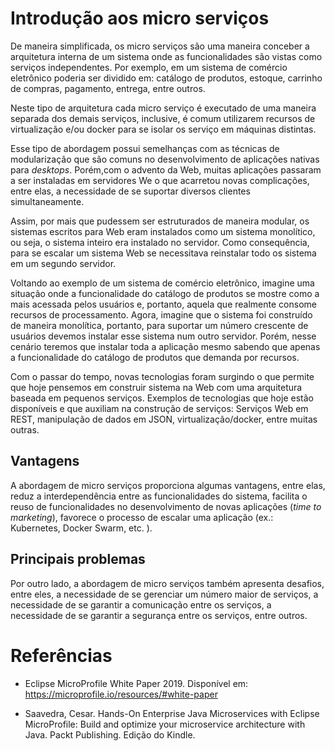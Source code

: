 # Introdução aos micro serviços

De maneira simplificada, os micro serviços são uma maneira conceber a
arquitetura interna de um sistema onde as funcionalidades são vistas como
serviços independentes. Por exemplo, em um sistema de comércio eletrônico
poderia ser dividido em: catálogo de produtos, estoque, carrinho de compras,
pagamento, entrega, entre outros.

Neste tipo de arquitetura cada micro serviço é executado de uma maneira separada
dos demais serviços, inclusive, é comum utilizarem recursos de virtualização
e/ou docker para se isolar os serviço em máquinas distintas.

Esse tipo de abordagem possui semelhanças com as técnicas de modularização que
são comuns no desenvolvimento de aplicações nativas para _desktops_. Porém,com
o advento da Web, muitas aplicações passaram a ser instaladas em servidores We
o que acarretou novas complicações, entre elas, a necessidade de se suportar
diversos clientes simultaneamente.

Assim, por mais que pudessem ser estruturados de maneira modular, os sistemas
escritos para Web eram instalados como um sistema monolítico, ou seja, o sistema
inteiro era instalado no servidor. Como consequência, para se escalar um
sistema Web se necessitava reinstalar todo os sistema em um segundo servidor.

Voltando ao exemplo de um sistema de comércio eletrônico, imagine uma situação
onde a funcionalidade do catálogo de produtos se mostre como a mais acessada
pelos usuários e, portanto, aquela que realmente consome recursos de
processamento. Agora, imagine que o sistema foi construído de maneira
monolítica, portanto, para suportar um número crescente de usuários devemos
instalar esse sistema num outro servidor. Porém, nesse cenário teremos que
instalar toda a aplicação mesmo sabendo que apenas a funcionalidade do catálogo
de produtos que demanda por recursos.

Com o passar do tempo, novas tecnologias foram surgindo o que permite que hoje
pensemos em construir sistema na Web com uma arquitetura baseada em pequenos
serviços. Exemplos de tecnologias que hoje estão disponíveis e que auxiliam
na construção de serviços: Serviços Web em REST, manipulação de dados em JSON,
virtualização/docker, entre muitas outras.

## Vantagens

A abordagem de micro serviços proporciona algumas vantagens, entre elas, reduz
a interdependência entre as funcionalidades do sistema, facilita o reuso de
funcionalidades no desenvolvimento de novas aplicações (_time to marketing_),
favorece o processo de escalar uma aplicação (ex.: Kubernetes, Docker Swarm,
etc. ).

## Principais problemas

Por outro lado, a abordagem de micro serviços também apresenta desafios, entre
eles, a necessidade de se gerenciar um número maior de serviços, a necessidade
de se garantir a comunicação entre os serviços, a necessidade de se garantir a
segurança entre os serviços, entre outros.

# Referências

* Eclipse MicroProfile White Paper 2019. Disponível em: https://microprofile.io/resources/#white-paper


* Saavedra, Cesar. Hands-On Enterprise Java Microservices with Eclipse MicroProfile: Build and optimize your microservice architecture with Java. Packt Publishing. Edição do Kindle.